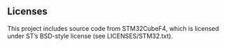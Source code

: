 ## Licenses

This project includes source code from STM32CubeF4, which is licensed under ST’s BSD-style license (see LICENSES/STM32.txt).